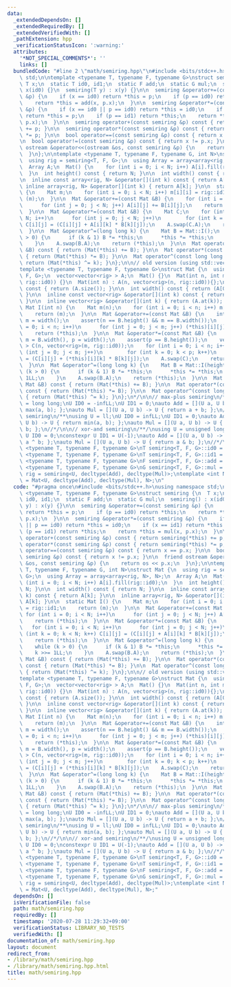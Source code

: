 ```yaml
---
data:
  _extendedDependsOn: []
  _extendedRequiredBy: []
  _extendedVerifiedWith: []
  _pathExtension: hpp
  _verificationStatusIcon: ':warning:'
  attributes:
    '*NOT_SPECIAL_COMMENTS*': ''
    links: []
  bundledCode: "#line 2 \"math/semiring.hpp\"\n#include <bits/stdc++.h>\nusing namespace\
    \ std;\n\ntemplate <typename T, typename F, typename G>\nstruct semiring {\n \
    \ T x;\n  static T id0, id1;\n  static F add;\n  static G mul;\n  semiring() :\
    \ x(id0) {}\n  semiring(T y) : x(y) {}\n\n  semiring &operator+=(const semiring\
    \ &p) {\n    if (x == id0) return *this = p;\n    if (p == id0) return *this;\n\
    \    return *this = add(x, p.x);\n  }\n\n  semiring &operator*=(const semiring\
    \ &p) {\n    if (x == id0 || p == id0) return *this = id0;\n    if (x == id1)\
    \ return *this = p;\n    if (p == id1) return *this;\n    return *this = mul(x,\
    \ p.x);\n  }\n\n  semiring operator+(const semiring &p) const { return semiring(*this)\
    \ += p; }\n\n  semiring operator*(const semiring &p) const { return semiring(*this)\
    \ *= p; }\n\n  bool operator==(const semiring &p) const { return x == p.x; }\n\
    \n  bool operator!=(const semiring &p) const { return x != p.x; }\n\n  friend\
    \ ostream &operator<<(ostream &os, const semiring &p) {\n    return os << p.x;\n\
    \  }\n};\n\ntemplate <typename T, typename F, typename G, int N>\nstruct Mat {\n\
    \  using rig = semiring<T, F, G>;\n  using Array = array<array<rig, N>, N>;\n\
    \  Array A;\n  Mat() {\n    for (int i = 0; i < N; i++) A[i].fill(rig::id0);\n\
    \  }\n  int height() const { return N; }\n\n  int width() const { return N; }\n\
    \n  inline const array<rig, N> &operator[](int k) const { return A[k]; }\n\n \
    \ inline array<rig, N> &operator[](int k) { return A[k]; }\n\n  static Mat I()\
    \ {\n    Mat m;\n    for (int i = 0; i < N; i++) m[i][i] = rig::id1;\n    return\
    \ (m);\n  }\n\n  Mat &operator+=(const Mat &B) {\n    for (int i = 0; i < N; i++)\n\
    \      for (int j = 0; j < N; j++) A[i][j] += B[i][j];\n    return (*this);\n\
    \  }\n\n  Mat &operator*=(const Mat &B) {\n    Mat C;\n    for (int i = 0; i <\
    \ N; i++)\n      for (int j = 0; j < N; j++)\n        for (int k = 0; k < N; k++)\
    \ C[i][j] = (C[i][j] + A[i][k] * B[k][j]);\n    A.swap(C.A);\n    return (*this);\n\
    \  }\n\n  Mat &operator^=(long long k) {\n    Mat B = Mat::I();\n    while (k\
    \ > 0) {\n      if (k & 1) B *= *this;\n      *this *= *this;\n      k >>= 1LL;\n\
    \    }\n    A.swap(B.A);\n    return (*this);\n  }\n\n  Mat operator+(const Mat\
    \ &B) const { return (Mat(*this) += B); }\n\n  Mat operator*(const Mat &B) const\
    \ { return (Mat(*this) *= B); }\n\n  Mat operator^(const long long k) const {\
    \ return (Mat(*this) ^= k); }\n};\n\n// old version (using std::vector)\n/*\n\
    template <typename T, typename F, typename G>\nstruct Mat {\n  using rig = semiring<T,\
    \ F, G>;\n  vector<vector<rig> > A;\n  Mat() {}\n  Mat(int n, int m) : A(n, vector<rig>(m,\
    \ rig::id0)) {}\n  Mat(int n) : A(n, vector<rig>(n, rig::id0)){};\n\n  int height()\
    \ const { return (A.size()); }\n\n  int width() const { return (A[0].size());\
    \ }\n\n  inline const vector<rig> &operator[](int k) const { return (A.at(k));\
    \ }\n\n  inline vector<rig> &operator[](int k) { return (A.at(k)); }\n\n  static\
    \ Mat I(int n) {\n    Mat m(n);\n    for (int i = 0; i < n; i++) m[i][i] = rig::id1;\n\
    \    return (m);\n  }\n\n  Mat &operator+=(const Mat &B) {\n    int n = height(),\
    \ m = width();\n    assert(n == B.height() && m == B.width());\n    for (int i\
    \ = 0; i < n; i++)\n      for (int j = 0; j < m; j++) (*this)[i][j] += B[i][j];\n\
    \    return (*this);\n  }\n\n  Mat &operator*=(const Mat &B) {\n    int n = height(),\
    \ m = B.width(), p = width();\n    assert(p == B.height());\n    vector<vector<rig>\
    \ > C(n, vector<rig>(m, rig::id0));\n    for (int i = 0; i < n; i++)\n      for\
    \ (int j = 0; j < m; j++)\n        for (int k = 0; k < p; k++)\n          C[i][j]\
    \ = (C[i][j] + (*this)[i][k] * B[k][j]);\n    A.swap(C);\n    return (*this);\n\
    \  }\n\n  Mat &operator^=(long long k) {\n    Mat B = Mat::I(height());\n    while\
    \ (k > 0) {\n      if (k & 1) B *= *this;\n      *this *= *this;\n      k >>=\
    \ 1LL;\n    }\n    A.swap(B.A);\n    return (*this);\n  }\n\n  Mat operator+(const\
    \ Mat &B) const { return (Mat(*this) += B); }\n\n  Mat operator*(const Mat &B)\
    \ const { return (Mat(*this) *= B); }\n\n  Mat operator^(const long long k) const\
    \ { return (Mat(*this) ^= k); }\n};\n*/\n\n// max-plus semiring\n/**\nusing U\
    \ = long long;\nU ID0 = -infLL;\nU ID1 = 0;\nauto Add = [](U a, U b) -> U { return\
    \ max(a, b); };\nauto Mul = [](U a, U b) -> U { return a + b; };\n//*/\n\n// min-plus\
    \ semiring\n/**\nusing U = ll;\nU ID0 = infLL;\nU ID1 = 0;\nauto Add = [](U a,\
    \ U b) -> U { return min(a, b); };\nauto Mul = [](U a, U b) -> U { return a +\
    \ b; };\n//*/\n\n// xor-and semiring\n/**/\nusing U = unsigned long long;\nconstexpr\
    \ U ID0 = 0;\nconstexpr U ID1 = U(-1);\nauto Add = [](U a, U b) -> U { return\
    \ a ^ b; };\nauto Mul = [](U a, U b) -> U { return a & b; };\n//*/\n\ntemplate\
    \ <typename T, typename F, typename G>\nT semiring<T, F, G>::id0 = ID0;\ntemplate\
    \ <typename T, typename F, typename G>\nT semiring<T, F, G>::id1 = ID1;\ntemplate\
    \ <typename T, typename F, typename G>\nF semiring<T, F, G>::add = Add;\ntemplate\
    \ <typename T, typename F, typename G>\nG semiring<T, F, G>::mul = Mul;\nusing\
    \ rig = semiring<U, decltype(Add), decltype(Mul)>;\ntemplate <int N>\nusing mat\
    \ = Mat<U, decltype(Add), decltype(Mul), N>;\n"
  code: "#pragma once\n#include <bits/stdc++.h>\nusing namespace std;\n\ntemplate\
    \ <typename T, typename F, typename G>\nstruct semiring {\n  T x;\n  static T\
    \ id0, id1;\n  static F add;\n  static G mul;\n  semiring() : x(id0) {}\n  semiring(T\
    \ y) : x(y) {}\n\n  semiring &operator+=(const semiring &p) {\n    if (x == id0)\
    \ return *this = p;\n    if (p == id0) return *this;\n    return *this = add(x,\
    \ p.x);\n  }\n\n  semiring &operator*=(const semiring &p) {\n    if (x == id0\
    \ || p == id0) return *this = id0;\n    if (x == id1) return *this = p;\n    if\
    \ (p == id1) return *this;\n    return *this = mul(x, p.x);\n  }\n\n  semiring\
    \ operator+(const semiring &p) const { return semiring(*this) += p; }\n\n  semiring\
    \ operator*(const semiring &p) const { return semiring(*this) *= p; }\n\n  bool\
    \ operator==(const semiring &p) const { return x == p.x; }\n\n  bool operator!=(const\
    \ semiring &p) const { return x != p.x; }\n\n  friend ostream &operator<<(ostream\
    \ &os, const semiring &p) {\n    return os << p.x;\n  }\n};\n\ntemplate <typename\
    \ T, typename F, typename G, int N>\nstruct Mat {\n  using rig = semiring<T, F,\
    \ G>;\n  using Array = array<array<rig, N>, N>;\n  Array A;\n  Mat() {\n    for\
    \ (int i = 0; i < N; i++) A[i].fill(rig::id0);\n  }\n  int height() const { return\
    \ N; }\n\n  int width() const { return N; }\n\n  inline const array<rig, N> &operator[](int\
    \ k) const { return A[k]; }\n\n  inline array<rig, N> &operator[](int k) { return\
    \ A[k]; }\n\n  static Mat I() {\n    Mat m;\n    for (int i = 0; i < N; i++) m[i][i]\
    \ = rig::id1;\n    return (m);\n  }\n\n  Mat &operator+=(const Mat &B) {\n   \
    \ for (int i = 0; i < N; i++)\n      for (int j = 0; j < N; j++) A[i][j] += B[i][j];\n\
    \    return (*this);\n  }\n\n  Mat &operator*=(const Mat &B) {\n    Mat C;\n \
    \   for (int i = 0; i < N; i++)\n      for (int j = 0; j < N; j++)\n        for\
    \ (int k = 0; k < N; k++) C[i][j] = (C[i][j] + A[i][k] * B[k][j]);\n    A.swap(C.A);\n\
    \    return (*this);\n  }\n\n  Mat &operator^=(long long k) {\n    Mat B = Mat::I();\n\
    \    while (k > 0) {\n      if (k & 1) B *= *this;\n      *this *= *this;\n  \
    \    k >>= 1LL;\n    }\n    A.swap(B.A);\n    return (*this);\n  }\n\n  Mat operator+(const\
    \ Mat &B) const { return (Mat(*this) += B); }\n\n  Mat operator*(const Mat &B)\
    \ const { return (Mat(*this) *= B); }\n\n  Mat operator^(const long long k) const\
    \ { return (Mat(*this) ^= k); }\n};\n\n// old version (using std::vector)\n/*\n\
    template <typename T, typename F, typename G>\nstruct Mat {\n  using rig = semiring<T,\
    \ F, G>;\n  vector<vector<rig> > A;\n  Mat() {}\n  Mat(int n, int m) : A(n, vector<rig>(m,\
    \ rig::id0)) {}\n  Mat(int n) : A(n, vector<rig>(n, rig::id0)){};\n\n  int height()\
    \ const { return (A.size()); }\n\n  int width() const { return (A[0].size());\
    \ }\n\n  inline const vector<rig> &operator[](int k) const { return (A.at(k));\
    \ }\n\n  inline vector<rig> &operator[](int k) { return (A.at(k)); }\n\n  static\
    \ Mat I(int n) {\n    Mat m(n);\n    for (int i = 0; i < n; i++) m[i][i] = rig::id1;\n\
    \    return (m);\n  }\n\n  Mat &operator+=(const Mat &B) {\n    int n = height(),\
    \ m = width();\n    assert(n == B.height() && m == B.width());\n    for (int i\
    \ = 0; i < n; i++)\n      for (int j = 0; j < m; j++) (*this)[i][j] += B[i][j];\n\
    \    return (*this);\n  }\n\n  Mat &operator*=(const Mat &B) {\n    int n = height(),\
    \ m = B.width(), p = width();\n    assert(p == B.height());\n    vector<vector<rig>\
    \ > C(n, vector<rig>(m, rig::id0));\n    for (int i = 0; i < n; i++)\n      for\
    \ (int j = 0; j < m; j++)\n        for (int k = 0; k < p; k++)\n          C[i][j]\
    \ = (C[i][j] + (*this)[i][k] * B[k][j]);\n    A.swap(C);\n    return (*this);\n\
    \  }\n\n  Mat &operator^=(long long k) {\n    Mat B = Mat::I(height());\n    while\
    \ (k > 0) {\n      if (k & 1) B *= *this;\n      *this *= *this;\n      k >>=\
    \ 1LL;\n    }\n    A.swap(B.A);\n    return (*this);\n  }\n\n  Mat operator+(const\
    \ Mat &B) const { return (Mat(*this) += B); }\n\n  Mat operator*(const Mat &B)\
    \ const { return (Mat(*this) *= B); }\n\n  Mat operator^(const long long k) const\
    \ { return (Mat(*this) ^= k); }\n};\n*/\n\n// max-plus semiring\n/**\nusing U\
    \ = long long;\nU ID0 = -infLL;\nU ID1 = 0;\nauto Add = [](U a, U b) -> U { return\
    \ max(a, b); };\nauto Mul = [](U a, U b) -> U { return a + b; };\n//*/\n\n// min-plus\
    \ semiring\n/**\nusing U = ll;\nU ID0 = infLL;\nU ID1 = 0;\nauto Add = [](U a,\
    \ U b) -> U { return min(a, b); };\nauto Mul = [](U a, U b) -> U { return a +\
    \ b; };\n//*/\n\n// xor-and semiring\n/**/\nusing U = unsigned long long;\nconstexpr\
    \ U ID0 = 0;\nconstexpr U ID1 = U(-1);\nauto Add = [](U a, U b) -> U { return\
    \ a ^ b; };\nauto Mul = [](U a, U b) -> U { return a & b; };\n//*/\n\ntemplate\
    \ <typename T, typename F, typename G>\nT semiring<T, F, G>::id0 = ID0;\ntemplate\
    \ <typename T, typename F, typename G>\nT semiring<T, F, G>::id1 = ID1;\ntemplate\
    \ <typename T, typename F, typename G>\nF semiring<T, F, G>::add = Add;\ntemplate\
    \ <typename T, typename F, typename G>\nG semiring<T, F, G>::mul = Mul;\nusing\
    \ rig = semiring<U, decltype(Add), decltype(Mul)>;\ntemplate <int N>\nusing mat\
    \ = Mat<U, decltype(Add), decltype(Mul), N>;"
  dependsOn: []
  isVerificationFile: false
  path: math/semiring.hpp
  requiredBy: []
  timestamp: '2020-07-28 11:29:32+09:00'
  verificationStatus: LIBRARY_NO_TESTS
  verifiedWith: []
documentation_of: math/semiring.hpp
layout: document
redirect_from:
- /library/math/semiring.hpp
- /library/math/semiring.hpp.html
title: math/semiring.hpp
---
```

